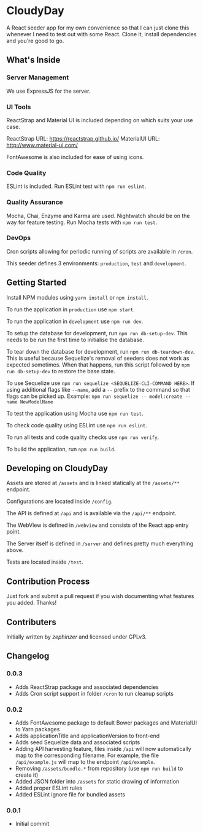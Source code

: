 # CloudyDay

A React seeder app for my own convenience so that I can just clone this whenever I need
to test out with some React. Clone it, install dependencies and you're good to go.

## What's Inside

### Server Management

We use ExpressJS for the server.

### UI Tools

ReactStrap and Material UI is included depending on which suits your use case.

ReactStrap URL: https://reactstrap.github.io/
MaterialUI URL: http://www.material-ui.com/

FontAwesome is also included for ease of using icons.

### Code Quality

ESLint is included. Run ESLint test with `npm run eslint`.

### Quality Assurance

Mocha, Chai, Enzyme and Karma are used. Nightwatch should be on the way for feature 
testing. Run Mocha tests with `npm run test`.

### DevOps

Cron scripts allowing for periodic running of scripts are available in `/cron`.

This seeder defines 3 environments: `production`, `test` and `development`. 

## Getting Started

Install NPM modules using `yarn install` or `npm install`.

To run the application in `production` use `npm start`.

To run the application in `development` use `npm run dev`.

To setup the database for development, run `npm run db-setup-dev`. This needs to be 
run the first time to initialise the database.

To tear down the database for development, run `npm run db-teardown-dev`. This is
useful because Sequelize's removal of seeders does not work as expected sometimes. 
When that happens, run this script followed by `npm run db-setup-dev` to restore the 
base state.

To use Sequelize use `npm run sequelize <SEQUELIZE-CLI-COMMAND HERE>`.
If using additional flags like `--name`, add a `--` prefix to the command so that 
flags can be picked up. Example: `npm run sequelize -- model:create --name NewModelName`

To test the application using Mocha use `npm run test`.

To check code quality using ESLint use `npm run eslint`.

To run all tests and code quality checks use `npm run verify`.

To build the application, run `npm run build`. 

## Developing on CloudyDay

Assets are stored at `/assets` and is linked statically at the `/assets/**` endpoint.

Configurations are located inside `/config`.

The API is defined at `/api` and is available via the `/api/**` endpoint.

The WebView is defined in `/webview` and consists of the React app entry point.

The Server itself is defined in `/server` and defines pretty much everything above.

Tests are located inside `/test`.

## Contribution Process

Just fork and submit a pull request if you wish documenting what features you added.
Thanks!

## Contributers

Initially written by *zephinzer* and licensed under GPLv3.

## Changelog
### 0.0.3

- Adds ReactStrap package and associated dependencies
- Adds Cron script support in folder `/cron` to run cleanup scripts

### 0.0.2

- Adds FontAwesome package to default Bower packages and MaterialUI to Yarn packages
- Adds applicationTitle and applicationVersion to front-end
- Adds seed Sequelize data and associated scripts
- Adding API harvesting feature, files inside `/api` will now automatically map
  to the corresponding filename. For example, the file `/api/example.js` will map to
	the endpoint `/api/example`.
- Removing `/assets/bundle.*` from repository (use `npm run build` to create it)
- Added JSON folder into `/assets` for static drawing of information
- Added proper ESLint rules
- Added ESLint ignore file for bundled assets

### 0.0.1

- Initial commit